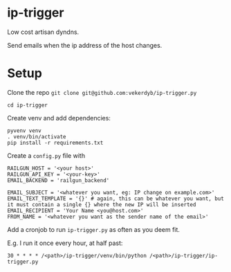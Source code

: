 # ip-trigger
Low cost artisan dyndns.

Send emails when the ip address of the host changes. 

# Setup

Clone the repo `git clone git@github.com:vekerdyb/ip-trigger.py`

`cd ip-trigger`

Create venv and add dependencies:
```
pyvenv venv
. venv/bin/activate
pip install -r requirements.txt
```

Create a `config.py` file with

```
RAILGUN_HOST = '<your host>'
RAILGUN_API_KEY = '<your-key>'
EMAIL_BACKEND = 'railgun_backend'

EMAIL_SUBJECT = '<whatever you want, eg: IP change on example.com>'
EMAIL_TEXT_TEMPLATE = '{}' # again, this can be whatever you want, but it must contain a single {} where the new IP will be inserted
EMAIL_RECIPIENT = 'Your Name <you@host.com>'
FROM_NAME = '<whatever you want as the sender name of the email>'
```

Add a cronjob to run `ip-trigger.py` as often as you deem fit.

E.g. I run it once every hour, at half past:
```
30 * * * * /<path>/ip-trigger/venv/bin/python /<path>/ip-trigger/ip-trigger.py
```

